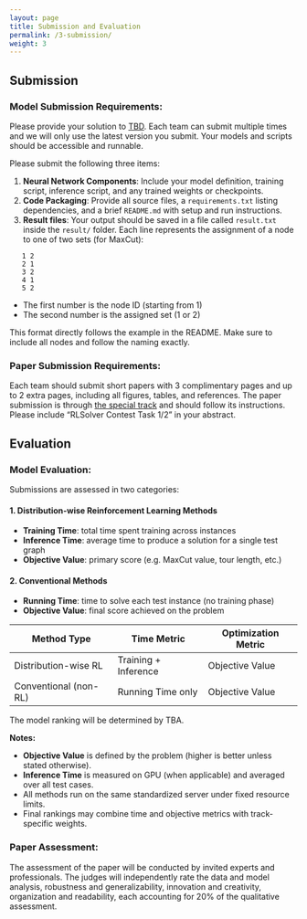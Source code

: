 ```yaml
---
layout: page
title: Submission and Evaluation
permalink: /3-submission/
weight: 3
---
```


## Submission
### **Model Submission Requirements**:
Please provide your solution to [TBD](). Each team can submit multiple times and we will only use the latest version you submit. Your models and scripts should be accessible and runnable. 

Please submit the following three items:
1. **Neural Network Components**: Include your model definition, training script, inference script, and any trained weights or checkpoints.
2. **Code Packaging**: Provide all source files, a `requirements.txt` listing dependencies, and a brief `README.md` with setup and run instructions.
3. **Result files**: Your output should be saved in a file called `result.txt` inside the `result/` folder. Each line represents the assignment of a node to one of two sets (for MaxCut):

```
   1 2
   2 1
   3 2
   4 1
   5 2
```
- The first number is the node ID (starting from 1)  
- The second number is the assigned set (1 or 2)  

This format directly follows the example in the README. Make sure to include all nodes and follow the naming exactly.

### **Paper Submission Requirements**:
Each team should submit short papers with 3 complimentary pages and up to 2 extra pages, including all figures, tables, and references. The paper submission is through [the special track]() and should follow its instructions. Please include “RLSolver Contest Task 1/2” in your abstract.

## Evaluation

### **Model Evaluation**:
Submissions are assessed in two categories:
#### 1. Distribution-wise Reinforcement Learning Methods
- **Training Time**: total time spent training across instances  
- **Inference Time**: average time to produce a solution for a single test graph  
- **Objective Value**: primary score (e.g. MaxCut value, tour length, etc.)

#### 2. Conventional Methods
- **Running Time**: time to solve each test instance (no training phase)  
- **Objective Value**: final score achieved on the problem

| Method Type               | Time Metric              | Optimization Metric |
|---------------------------|--------------------------|---------------------|
| Distribution-wise RL      | Training + Inference     | Objective Value     |
| Conventional (non-RL)     | Running Time only        | Objective Value     |

The model ranking will be determined by TBA.

**Notes:**  
- **Objective Value** is defined by the problem (higher is better unless stated otherwise).  
- **Inference Time** is measured on GPU (when applicable) and averaged over all test cases.  
- All methods run on the same standardized server under fixed resource limits.  
- Final rankings may combine time and objective metrics with track-specific weights.  


### **Paper Assessment**:
The assessment of the paper will be conducted by invited experts and professionals. The judges will independently rate the data and model analysis, robustness and generalizability, innovation and creativity, organization and readability, each accounting for 20% of the qualitative assessment. 